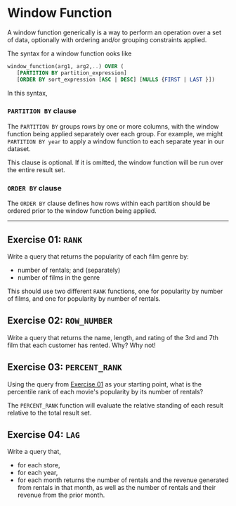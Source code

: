 # Window Function

A window function generically is a way to perform an operation over a set of data, optionally with ordering and/or grouping constraints applied.

The syntax for a window function ooks like

```sql
window_function(arg1, arg2,..) OVER (
   [PARTITION BY partition_expression]
   [ORDER BY sort_expression [ASC | DESC] [NULLS {FIRST | LAST }])  
```

In this syntax,

### `PARTITION BY` clause

The `PARTITION BY` groups rows by one or more columns, with the window function being applied separately over each group. For example, we might `PARTITION BY year` to apply a window function to each separate year in our dataset.

This clause is optional. If it is omitted, the window function will be run over the entire result set.


### `ORDER BY` clause

The `ORDER BY` clause defines how rows within each partition should be ordered prior to the window function being applied.

-----

## Exercise 01: `RANK`

Write a query that returns the popularity of each film genre by:
  - number of rentals; and (separately)
  - number of films in the genre

This should use two different `RANK` functions, one for popularity by number of films, and one for popularity by number of rentals. 

## Exercise 02: `ROW_NUMBER`

Write a query that returns the name, length, and rating of the 3rd and 7th film that each customer has rented. Why? Why not!

## Exercise 03: `PERCENT_RANK`

Using the query from [Exercise 01](#exercise-01) as your starting point, what is the percentile rank of each movie's popularity by its number of rentals?

The `PERCENT_RANK` function will evaluate the relative standing of each result relative to the total result set.

## Exercise 04: `LAG`

Write a query that,
  - for each store,
  - for each year,
  - for each month
returns the number of rentals and the revenue generated from rentals in that month, as well as the number of rentals and their revenue from the prior month.
